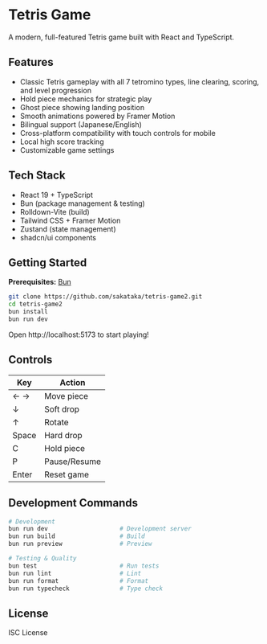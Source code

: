 # Tetris Game

A modern, full-featured Tetris game built with React and TypeScript.

## Features

- Classic Tetris gameplay with all 7 tetromino types, line clearing, scoring, and level progression
- Hold piece mechanics for strategic play
- Ghost piece showing landing position
- Smooth animations powered by Framer Motion
- Bilingual support (Japanese/English)
- Cross-platform compatibility with touch controls for mobile
- Local high score tracking
- Customizable game settings

## Tech Stack

- React 19 + TypeScript
- Bun (package management & testing)
- Rolldown-Vite (build)
- Tailwind CSS + Framer Motion
- Zustand (state management)
- shadcn/ui components

## Getting Started

**Prerequisites:** [Bun](https://bun.sh/docs/installation)

```bash
git clone https://github.com/sakataka/tetris-game2.git
cd tetris-game2
bun install
bun run dev
```

Open http://localhost:5173 to start playing!

## Controls

| Key | Action |
|-----|--------|
| ← → | Move piece |
| ↓ | Soft drop |
| ↑ | Rotate |
| Space | Hard drop |
| C | Hold piece |
| P | Pause/Resume |
| Enter | Reset game |

## Development Commands

```bash
# Development
bun run dev                    # Development server
bun run build                  # Build
bun run preview                # Preview

# Testing & Quality
bun test                       # Run tests
bun run lint                   # Lint
bun run format                 # Format
bun run typecheck              # Type check
```

## License

ISC License